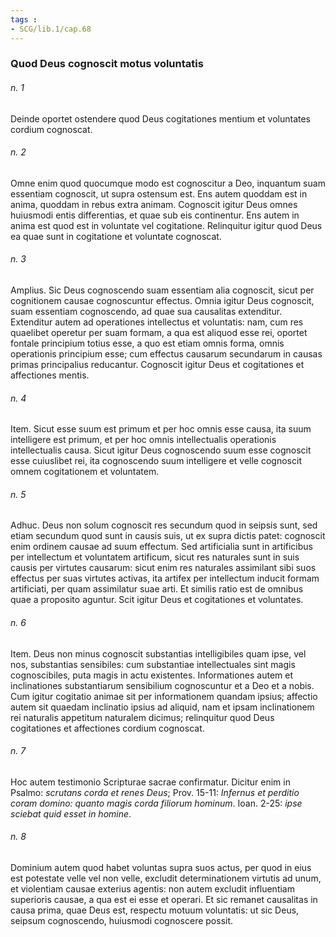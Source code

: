 ```yaml
---
tags : 
- SCG/lib.1/cap.68
---
```


### Quod Deus cognoscit motus voluntatis

###### n. 1
Deinde oportet ostendere quod Deus cogitationes mentium et voluntates cordium cognoscat.

###### n. 2
Omne enim quod quocumque modo est cognoscitur a Deo, inquantum suam essentiam cognoscit, ut supra ostensum est. Ens autem quoddam est in anima, quoddam in rebus extra animam. Cognoscit igitur Deus omnes huiusmodi entis differentias, et quae sub eis continentur. Ens autem in anima est quod est in voluntate vel cogitatione. Relinquitur igitur quod Deus ea quae sunt in cogitatione et voluntate cognoscat.

###### n. 3
Amplius. Sic Deus cognoscendo suam essentiam alia cognoscit, sicut per cognitionem causae cognoscuntur effectus. Omnia igitur Deus cognoscit, suam essentiam cognoscendo, ad quae sua causalitas extenditur. Extenditur autem ad operationes intellectus et voluntatis: nam, cum res quaelibet operetur per suam formam, a qua est aliquod esse rei, oportet fontale principium totius esse, a quo est etiam omnis forma, omnis operationis principium esse; cum effectus causarum secundarum in causas primas principalius reducantur. Cognoscit igitur Deus et cogitationes et affectiones mentis.

###### n. 4
Item. Sicut esse suum est primum et per hoc omnis esse causa, ita suum intelligere est primum, et per hoc omnis intellectualis operationis intellectualis causa. Sicut igitur Deus cognoscendo suum esse cognoscit esse cuiuslibet rei, ita cognoscendo suum intelligere et velle cognoscit omnem cogitationem et voluntatem.

###### n. 5
Adhuc. Deus non solum cognoscit res secundum quod in seipsis sunt, sed etiam secundum quod sunt in causis suis, ut ex supra dictis patet: cognoscit enim ordinem causae ad suum effectum. Sed artificialia sunt in artificibus per intellectum et voluntatem artificum, sicut res naturales sunt in suis causis per virtutes causarum: sicut enim res naturales assimilant sibi suos effectus per suas virtutes activas, ita artifex per intellectum inducit formam artificiati, per quam assimilatur suae arti. Et similis ratio est de omnibus quae a proposito aguntur. Scit igitur Deus et cogitationes et voluntates.

###### n. 6
Item. Deus non minus cognoscit substantias intelligibiles quam ipse, vel nos, substantias sensibiles: cum substantiae intellectuales sint magis cognoscibiles, puta magis in actu existentes. Informationes autem et inclinationes substantiarum sensibilium cognoscuntur et a Deo et a nobis. Cum igitur cogitatio animae sit per informationem quandam ipsius; affectio autem sit quaedam inclinatio ipsius ad aliquid, nam et ipsam inclinationem rei naturalis appetitum naturalem dicimus; relinquitur quod Deus cogitationes et affectiones cordium cognoscat.

###### n. 7
Hoc autem testimonio Scripturae sacrae confirmatur. Dicitur enim in Psalmo: *scrutans corda et renes Deus*; Prov. 15-11: *Infernus et perditio coram domino: quanto magis corda filiorum hominum*. Ioan. 2-25: *ipse sciebat quid esset in homine*.

###### n. 8
Dominium autem quod habet voluntas supra suos actus, per quod in eius est potestate velle vel non velle, excludit determinationem virtutis ad unum, et violentiam causae exterius agentis: non autem excludit influentiam superioris causae, a qua est ei esse et operari. Et sic remanet causalitas in causa prima, quae Deus est, respectu motuum voluntatis: ut sic Deus, seipsum cognoscendo, huiusmodi cognoscere possit.

